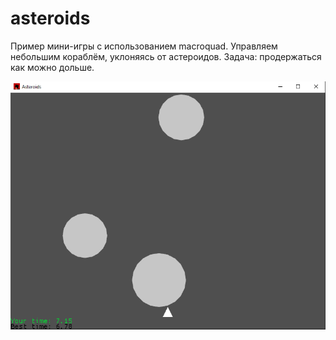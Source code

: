 # asteroids
Пример мини-игры с использованием macroquad.
Управляем небольшим кораблём, уклоняясь от астероидов.
Задача: продержаться как можно дольше.

![Игровой процесс](./screenshot.png)